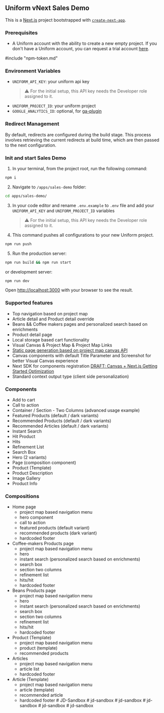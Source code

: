 ## Uniform vNext Sales Demo

This is a [Next.js](https://nextjs.org/) project bootstrapped with [`create-next-app`](https://github.com/vercel/next.js/tree/canary/packages/create-next-app).

### Prerequisites

- A Uniform account with the ability to create a new empty project. If you don't have a Uniform account, you can request a trial account [here](https://uniform.dev/try).

#include "npm-token.md"

### Environment Variables

- `UNIFORM_API_KEY`: your uniform api key
  > ⚠️ For the initial setup, this API key needs the Developer role assigned to it.
- `UNIFORM_PROJECT_ID`: your uniform project
- `GOOGLE_ANALYTICS_ID`: optional, for [ga-plugin](https://docs.uniform.app/integrations/data/google-analytics#activate-ga-plugin)

### Redirect Management

By default, redirects are configured during the build stage. This process involves retrieving the current redirects at build time, which are then passed to the next configuration.

### Init and start Sales Demo

1. In your terminal, from the project root, run the following command:

```bash
npm i
```

2. Navigate to `/apps/sales-demo` folder:

```bash
cd apps/sales-demo/
```

3. In your code editor and rename `.env.example` to `.env` file and add your `UNIFORM_API_KEY` and `UNIFORM_PROJECT_ID` variables
   > ⚠️ For the initial setup, this API key needs the Developer role assigned to it.
4. This command pushes all configurations to your new Uniform project.

```bash
npm run push
```

5. Run the production server:

```bash
npm run build && npm run start
```

or development server:

```bash
npm run dev
```

Open [http://localhost:3000](http://localhost:3000) with your browser to see the result.

### Supported features

- Top navigation based on project map
- Article detail and Product detail override
- Beans && Coffee makers pages and personalized search based on enrichments
- Product detail page
- Local storage based cart functionality
- Visual Canvas & Project Map & Project Map Links
- [Static page generation based on project map canvas API](https://docs.uniform.app/reference/packages/uniformdev-project-map#projectmapclient)
- Canvas components with default Title Parameter and Screenshot for better Visual Canvas experience
- Next SDK for components registration [DRAFT: Canvas + Next.js Getting Started Optimization](https://www.notion.so/DRAFT-Canvas-Next-js-Getting-Started-Optimization-579fa27b2ad0428392d19b7db2912aa8)
- Standard context output type (client side personalization)

### Components

- Add to cart
- Call to action
- Container / Section - Two Columns (advanced usage example)
- Featured Products (default / dark variants)
- Recommended Products (default / dark variants)
- Recommended Articles (default / dark variants)
- Instant Search
- Hit Product
- Hits
- Refinement List
- Search Box
- Hero (2 variants)
- Page (composition component)
- Product (Template)
- Product Description
- Image Gallery
- Product Info

### Compositions

- Home page
  - project map based navigation menu
  - hero component
  - call to action
  - featured products (default variant)
  - recommended products (dark variant)
  - hardcoded footer
- Coffee-makers Products page
  - project map based navigation menu
  - hero
  - instant search (personalized search based on enrichments)
  - search box
  - section two columns
  - refinement list
  - hits/hit
  - hardcoded footer
- Beans Products page
  - project map based navigation menu
  - hero
  - instant search (personalized search based on enrichments)
  - search box
  - section two columns
  - refinement list
  - hits/hit
  - hardcoded footer
- Product (Template)
  - project map based navigation menu
  - product (template)
  - recommended products
- Articles
  - project map based navigation menu
  - article list
  - hardcoded footer
- Article (Template)
  - project map based navigation menu
  - article (template)
  - recommended article
  - hardcoded footer
#   J D - S a n d b o x  
 #   j d - s a n d b o x  
 #   j d - s a n d b o x  
 #   j d - s a n d b o x  
 #   j d - s a n d b o x  
 #   j d - s a n d b o x  
 